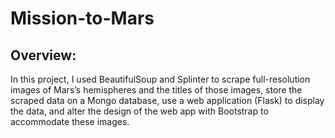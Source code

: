 # Mission-to-Mars

## Overview:

In this project, I used BeautifulSoup and Splinter to scrape full-resolution images of Mars’s hemispheres and the titles of those images, store the scraped data on a Mongo database, use a web application (Flask) to display the data, and alter the design of the web app with Bootstrap to accommodate these images.


